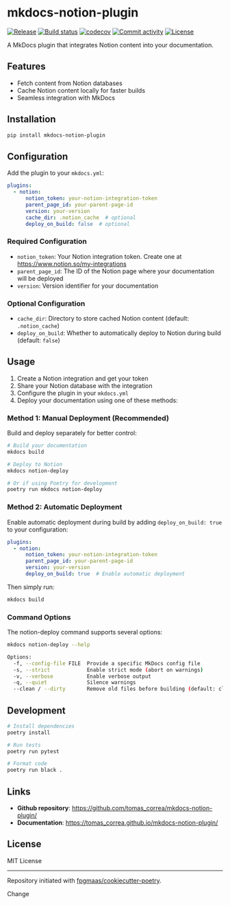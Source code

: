 # mkdocs-notion-plugin

[![Release](https://img.shields.io/github/v/release/tomas_correa/mkdocs-notion-plugin)](https://img.shields.io/github/v/release/tomas_correa/mkdocs-notion-plugin)
[![Build status](https://img.shields.io/github/actions/workflow/status/tomas_correa/mkdocs-notion-plugin/main.yml?branch=main)](https://github.com/tomas_correa/mkdocs-notion-plugin/actions/workflows/main.yml?query=branch%3Amain)
[![codecov](https://codecov.io/gh/tomas_correa/mkdocs-notion-plugin/branch/main/graph/badge.svg)](https://codecov.io/gh/tomas_correa/mkdocs-notion-plugin)
[![Commit activity](https://img.shields.io/github/commit-activity/m/tomas_correa/mkdocs-notion-plugin)](https://img.shields.io/github/commit-activity/m/tomas_correa/mkdocs-notion-plugin)
[![License](https://img.shields.io/github/license/tomas_correa/mkdocs-notion-plugin)](https://img.shields.io/github/license/tomas_correa/mkdocs-notion-plugin)

A MkDocs plugin that integrates Notion content into your documentation.

## Features

- Fetch content from Notion databases
- Cache Notion content locally for faster builds
- Seamless integration with MkDocs

## Installation

```bash
pip install mkdocs-notion-plugin
```

## Configuration

Add the plugin to your `mkdocs.yml`:

```yaml
plugins:
  - notion:
      notion_token: your-notion-integration-token
      parent_page_id: your-parent-page-id
      version: your-version
      cache_dir: .notion_cache  # optional
      deploy_on_build: false  # optional
```

### Required Configuration

- `notion_token`: Your Notion integration token. Create one at https://www.notion.so/my-integrations
- `parent_page_id`: The ID of the Notion page where your documentation will be deployed
- `version`: Version identifier for your documentation

### Optional Configuration

- `cache_dir`: Directory to store cached Notion content (default: `.notion_cache`)
- `deploy_on_build`: Whether to automatically deploy to Notion during build (default: `false`)

## Usage

1. Create a Notion integration and get your token
2. Share your Notion database with the integration
3. Configure the plugin in your `mkdocs.yml`
4. Deploy your documentation using one of these methods:

### Method 1: Manual Deployment (Recommended)

Build and deploy separately for better control:

```bash
# Build your documentation
mkdocs build

# Deploy to Notion
mkdocs notion-deploy

# Or if using Poetry for development
poetry run mkdocs notion-deploy
```

### Method 2: Automatic Deployment

Enable automatic deployment during build by adding `deploy_on_build: true` to your configuration:

```yaml
plugins:
  - notion:
      notion_token: your-notion-integration-token
      parent_page_id: your-parent-page-id
      version: your-version
      deploy_on_build: true  # Enable automatic deployment
```

Then simply run:

```bash
mkdocs build
```

### Command Options

The notion-deploy command supports several options:

```bash
mkdocs notion-deploy --help

Options:
  -f, --config-file FILE  Provide a specific MkDocs config file
  -s, --strict            Enable strict mode (abort on warnings)
  -v, --verbose           Enable verbose output
  -q, --quiet             Silence warnings
  --clean / --dirty       Remove old files before building (default: clean)
```

## Development

```bash
# Install dependencies
poetry install

# Run tests
poetry run pytest

# Format code
poetry run black .
```

## Links

- **Github repository**: <https://github.com/tomas_correa/mkdocs-notion-plugin/>
- **Documentation**: <https://tomas_correa.github.io/mkdocs-notion-plugin/>

## License

MIT License

---

Repository initiated with [fpgmaas/cookiecutter-poetry](https://github.com/fpgmaas/cookiecutter-poetry).

Change